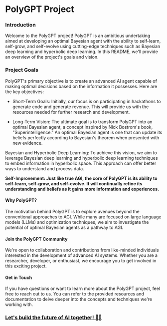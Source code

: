 # PolyGPT Project

### Introduction
Welcome to the PolyGPT project! PolyGPT is an ambitious undertaking aimed at developing an optimal Bayesian agent with the ability to self-learn, self-grow, and self-evolve using cutting-edge techniques such as Bayesian deep learning and hyperbolic deep learning. In this README, we'll provide an overview of the project's goals and vision.

### Project Goals
PolyGPT's primary objective is to create an advanced AI agent capable of making optimal decisions based on the information it possesses. Here are the key objectives:

- Short-Term Goals: Initially, our focus is on participating in hackathons to generate code and generate revenue. This will provide us with the resources needed for further research and development.

- Long-Term Vision: The ultimate goal is to transform PolyGPT into an optimal Bayesian agent, a concept inspired by Nick Bostrom's book, "Superintelligence." An optimal Bayesian agent is one that can update its beliefs perfectly according to Bayesian's theorem when presented with new evidence.

Bayesian and Hyperbolic Deep Learning: To achieve this vision, we aim to leverage Bayesian deep learning and hyperbolic deep learning techniques to embed information in hyperbolic space. This approach can offer better ways to understand and process data.

**Self-Improvement: Just like true AGI, the core of PolyGPT is its ability to self-learn, self-grow, and self-evolve. It will continually refine its understanding and beliefs as it gains more information and experiences.**

#### Why PolyGPT?
The motivation behind PolyGPT is to explore avenues beyond the conventional approaches to AGI. While many are focused on large language models (LLMs) and optimization techniques, we aim to investigate the potential of optimal Bayesian agents as a pathway to AGI.

#### Join the PolyGPT Community
We're open to collaboration and contributions from like-minded individuals interested in the development of advanced AI systems. Whether you are a researcher, developer, or enthusiast, we encourage you to get involved in this exciting project.

#### Get in Touch
If you have questions or want to learn more about the PolyGPT project, feel free to reach out to us. You can refer to the provided resources and documentation to delve deeper into the concepts and techniques we're working with.

### [Let's build the future of AI together! 🚀🤖](https://discord.gg/umFwhRbx)
